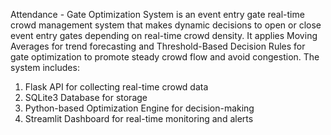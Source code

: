Attendance - Gate Optimization System is an event entry gate real-time crowd management system that makes dynamic decisions to open or close event entry gates depending on real-time crowd density. It applies Moving Averages for trend forecasting and Threshold-Based Decision Rules for gate optimization to promote steady crowd flow and avoid congestion. The system includes:

1. Flask API for collecting real-time crowd data
2. SQLite3 Database for storage
3. Python-based Optimization Engine for decision-making
4. Streamlit Dashboard for real-time monitoring and alerts